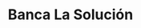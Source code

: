 ---
title: "Banca La Solución"
url: /santo-domingo/banca-la-solucion-avenida-tiradentes/
shop: Lotterie
---
